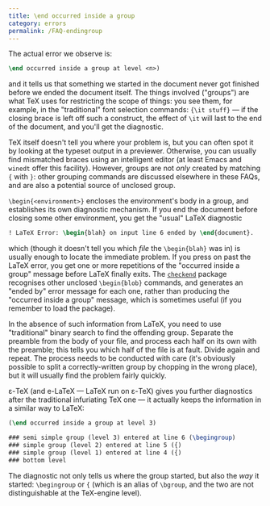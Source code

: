 ```yaml
---
title: \end occurred inside a group
category: errors
permalink: /FAQ-endingroup
---
```


The actual error we observe is:
```latex
\end occurred inside a group at level <n>) 
```
and it tells us that something we started in the document never got
finished before we ended the document itself.  The things involved
("groups") are what TeX uses for restricting the scope of things:
you see them, for example, in the "traditional" font selection
commands: `{\it stuff}`&nbsp;&mdash; if the closing brace is left off such a
construct, the effect of `\it` will last to the end of the document,
and you'll get the diagnostic.

TeX itself doesn't tell you where your problem is, but you can
often spot it by looking at the typeset output in a previewer.
Otherwise, you can usually find mismatched braces using an intelligent
editor (at least Emacs and `winedt` offer this facility).
However, groups are not _only_ created by matching
`{` with `}`:
other grouping commands are discussed elsewhere in these FAQs,
and are also a potential source of unclosed group.

`\begin{<environment>}` encloses the environment's body
in a group, and establishes its own diagnostic mechanism.  If you end
the document before closing some other environment, you get the
"usual" LaTeX diagnostic
```latex
! LaTeX Error: \begin{blah} on input line 6 ended by \end{document}.
```
which (though it doesn't tell you which _file_ the
`\begin{blah}` was in) is usually enough to locate the
immediate problem.  If you press on past the LaTeX error, you get
one or more repetitions of the "occurred inside a group" message
before LaTeX finally exits.  The [`checkend`](https://ctan.org/pkg/checkend) package
recognises other unclosed `\begin{blob}` commands, and
generates an "ended by" error message for each one, rather than
producing the "occurred inside a group" message, which is sometimes
useful (if you remember to load the package).

In the absence of such information from LaTeX, you need to use
"traditional" binary search to find the offending group.  Separate
the preamble from the body of your file, and process each half on its
own with the preamble; this tells you which half of the file is at
fault.  Divide again and repeat.  The process needs to be conducted
with care (it's obviously possible to split a correctly-written group
by chopping in the wrong place), but it will usually find the problem
fairly quickly.

&epsilon;-TeX (and e-LaTeX&nbsp;&mdash; LaTeX run on &epsilon;-TeX) gives you
further diagnostics after the traditional infuriating TeX one&nbsp;&mdash; it
actually keeps the information in a similar way to LaTeX:
<!-- {% raw %} -->
```latex
(\end occurred inside a group at level 3)

### semi simple group (level 3) entered at line 6 (\begingroup)
### simple group (level 2) entered at line 5 ({)
### simple group (level 1) entered at line 4 ({)
### bottom level
```
<!-- {% endraw %} -->
The diagnostic not only tells us where the group started, but also the
_way_ it started: `\begingroup` or `{` (which is an alias of
`\bgroup`, and the two are not  distinguishable at the TeX-engine
level).

